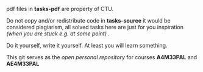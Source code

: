 pdf files in **tasks-pdf** are property of CTU.

Do not copy and/or redistribute code in **tasks-source** it would be considered plagiarism, all solved tasks here are just for you inspiration
_(when you are stuck e.g. at some point)_ .

Do it yourself, write it yourself. At least you will learn something.


This git serves as the _open personal repository_ for courses **A4M33PAL** and **AE4M33PAL**
